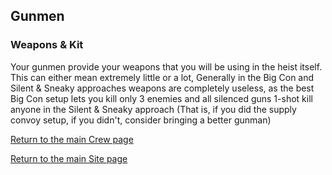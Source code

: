 ## Gunmen

### Weapons & Kit

Your gunmen provide your weapons that you will be using in the heist itself. This can either mean extremely little or a lot, Generally in the Big Con and Silent & Sneaky approaches weapons are completely useless, as the best Big Con setup lets you kill only 3 enemies and all silenced guns 1-shot kill anyone in the Silent & Sneaky approach (That is, if you did the supply convoy setup, if you didn't, consider bringing a better gunman)

[Return to the main Crew page](https://reddey.github.io/dchelp/crew)

[Return to the main Site page](https://reddey.github.io/dchelp/)
